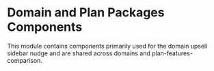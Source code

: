 # Domain and Plan Packages Components

This module contains components primarily used for the domain upsell sidebar nudge and are shared across domains and plan-features-comparison.

